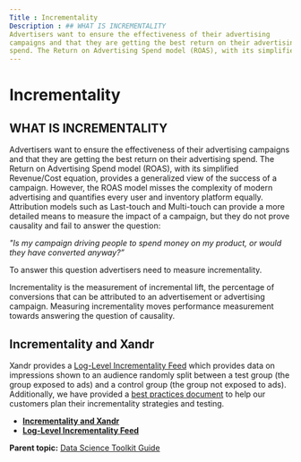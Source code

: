```yaml
---
Title : Incrementality
Description : ## WHAT IS INCREMENTALITY
Advertisers want to ensure the effectiveness of their advertising
campaigns and that they are getting the best return on their advertising
spend. The Return on Advertising Spend model (ROAS), with its simplified
---
```



# Incrementality





## WHAT IS INCREMENTALITY

Advertisers want to ensure the effectiveness of their advertising
campaigns and that they are getting the best return on their advertising
spend. The Return on Advertising Spend model (ROAS), with its simplified
Revenue/Cost equation, provides a generalized view of the success of a
campaign. However, the ROAS model misses the complexity of modern
advertising and quantifies every user and inventory platform equally.
Attribution models such as Last-touch and Multi-touch can provide a more
detailed means to measure the impact of a campaign, but they do not
prove causality and fail to answer the question: 

*"Is my campaign driving people to spend money on my product, or would
they have converted anyway?”*

To answer this question advertisers need to measure incrementality.

Incrementality is the measurement of incremental lift, the percentage of
conversions that can be attributed to an advertisement or advertising
campaign. Measuring incrementality moves performance measurement towards
answering the question of causality.





## Incrementality and Xandr

Xandr provides a
<a href="log-level-incrementality-feed.html" class="xref">Log-Level
Incrementality Feed</a> which provides data on impressions shown to an
audience randomly split between a test group (the group exposed to ads)
and a control group (the group not exposed to ads). Additionally, we
have provided a
<a href="incrementality-and-xandr.html" class="xref">best practices
document</a> to help our customers plan their incrementality strategies
and testing. 





- **[Incrementality and Xandr](incrementality-and-xandr.html)**  
- **[Log-Level Incrementality
  Feed](log-level-incrementality-feed.html)**  

<div class="familylinks">

<div class="parentlink">

**Parent topic:**
<a href="data-science-toolkit-guide.html" class="link">Data Science
Toolkit Guide</a>






